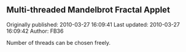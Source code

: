 ## Multi-threaded Mandelbrot Fractal Applet

Originally published: 2010-03-27 16:09:41
Last updated: 2010-03-27 16:09:42
Author: FB36 

Number of threads can be chosen freely.